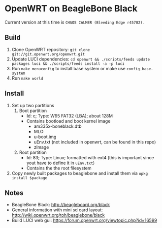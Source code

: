 # OpenWRT on BeagleBone Black

Current version at this time is `CHAOS CALMER (Bleeding Edge r45702)`.

## Build

1. Clone OpenWRT repository: `git clone git://git.openwrt.org/openwrt.git`
2. Update LUCI dependencies: `cd openwrt && ./scripts/feeds update packages luci && ./scripts/feeds install -a -p luci`
3. Run `make menuconfig` to install base system or make use `config_base-system`
4. Run `make world`

## Install

1. Set up two partitions
    1. Boot partition
        - Id: c; Type: W95 FAT32 (LBA); about 128M
        - Contains bootload and boot kernel image
            - am335x-boneblack.dtb
            - MLO
            - u-boot.img
            - uEnv.txt (not included in openwrt, can be found in this repo)
            - zImage
    2. Root partition
        - Id: 83; Type: Linux; formatted with ext4 (this is important since yout have to define it in `uEnv.txt`)
        - Contains the the root filesystem
2. Copy newly built packages to beaglebone and install them via `opkg install $package`


## Notes

* BeagleBone Black: http://beagleboard.org/black
* General information with mini sd card layout: http://wiki.openwrt.org/toh/beaglebone/black
* Build LUCI web gui: https://forum.openwrt.org/viewtopic.php?id=16599
